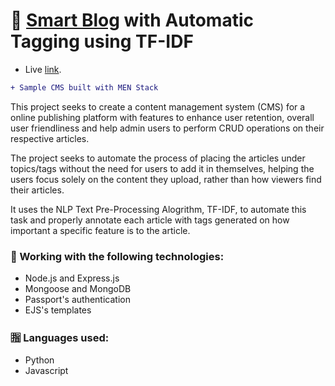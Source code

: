 # 📝 [Smart Blog](https://smart-ai-blog.herokuapp.com/) with Automatic Tagging using TF-IDF

+ Live [link](https://smart-ai-blog.herokuapp.com/).

```diff
+ Sample CMS built with MEN Stack
```
This project seeks to create a content management system (CMS) for a online publishing platform with features to enhance user retention, overall user friendliness and help admin users to perform CRUD operations on their respective articles.

The project seeks to automate the process of placing the articles under topics/tags without the need for users to add it in themselves, helping the users focus solely on the content they upload, rather than how viewers find their articles.

It uses the NLP Text Pre-Processing Alogrithm, TF-IDF, to automate this task and properly annotate each article with tags generated on how important a specific feature is to the article.


### 🔧 Working with the following technologies:

- Node.js and Express.js
- Mongoose and MongoDB
- Passport's authentication
- EJS's templates

### 🈯 Languages used:
- Python
- Javascript

